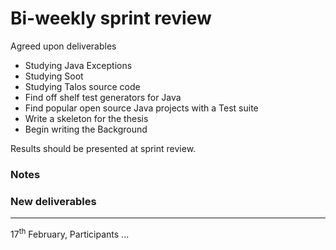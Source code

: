 # Bi-weekly sprint review 

Agreed upon deliverables
 - Studying Java Exceptions
 - Studying Soot
 - Studying Talos source code
 - Find off shelf test generators for Java
 - Find popular open source Java projects with a Test suite 
 - Write a skeleton for the thesis 
 - Begin writing the Background

Results should be presented at sprint review.

### Notes
### New deliverables


---
17<sup>th</sup> February, Participants ...